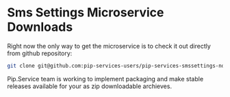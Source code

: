 # Sms Settings Microservice Downloads

Right now the only way to get the microservice is to check it out directly from github repository:

```bash
git clone git@github.com:pip-services-users/pip-services-smssettings-node.git
```

Pip.Service team is working to implement packaging and make stable releases available for your 
as zip downloadable archieves.